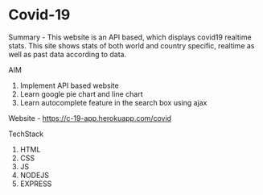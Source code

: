 # Covid-19
Summary - This website is an API based, which displays covid19 realtime stats. This site shows stats of both world and country specific, realtime as well as past data according to data.


AIM
1. Implement API based website
2. Learn google pie chart and line chart
3. Learn autocomplete feature in the search box using ajax

Website - https://c-19-app.herokuapp.com/covid

TechStack
1. HTML
2. CSS
3. JS
4. NODEJS
5. EXPRESS
